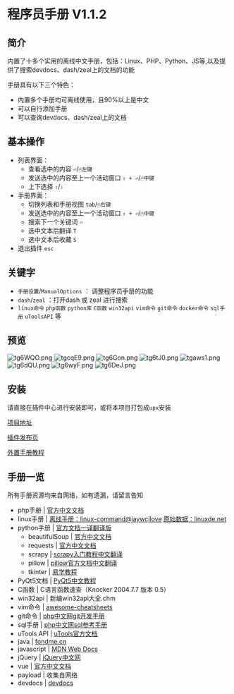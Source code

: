 # 程序员手册 V1.1.2

## 简介

内置了十多个实用的离线中文手册，包括：Linux、PHP、Python、JS等,以及提供了搜索devdocs、dash/zeal上的文档的功能

手册具有以下三个特色：

- 内置多个手册均可离线使用，且90%以上是中文
- 可以自行添加手册
- 可以查询devdocs、dash/zeal上的文档

## 基本操作

- 列表界面：
  - 查看选中的内容 `⏎`/`🖱左键`
  - 发送选中的内容至上一个活动窗口 `⇪ + ⏎`/`🖱中键`
  - 上下选择 `⇧`/`⇩`
- 手册界面：
  - 切换列表和手册视图 `tab`/`🖱右键`
  - 发送选中的内容至上一个活动窗口 `⇪ + ⏎`/`🖱中键`
  - 搜索下一个关键词 `⏎`
  - 选中文本后翻译 `T`
  - 选中文本后收藏 `S`
- 退出插件 `esc`

## 关键字

 - `手册设置`/`ManualOptions` ： 调整程序员手册的功能
 - `dash`/`zeal` ：打开dash 或 zeal 进行搜索
 - `linux命令` `php函数` `python库` `C函数` `win32api` `vim命令` `git命令` `docker命令` `sql手册` `uToolsAPI` 等

## 预览

![tg6WQO.png](https://s1.ax1x.com/2020/06/07/tg6WQO.png)
![tgcqE9.png](https://s1.ax1x.com/2020/06/07/tgcqE9.png)
![tg6Gon.png](https://s1.ax1x.com/2020/06/07/tg6Gon.png)
![tg6tJ0.png](https://s1.ax1x.com/2020/06/07/tg6tJ0.png)
![tgaws1.png](https://s1.ax1x.com/2020/06/07/tgaws1.png)
![tg6dQU.png](https://s1.ax1x.com/2020/06/07/tg6dQU.png)
![tg6wyF.png](https://s1.ax1x.com/2020/06/07/tg6wyF.png)
![tg6DeJ.png](https://s1.ax1x.com/2020/06/07/tg6DeJ.png)

## 安装

请直接在插件中心进行安装即可，或将本项目打包成`upx`安装

[项目地址](https://github.com/fofolee/uTools-Manuals)

[插件发布页](https://yuanliao.info/d/356)

[外置手册教程](https://yuanliao.info/d/356/27)


## 手册一览

所有手册资源均来自网络，如有遗漏，请留言告知

- php手册   | [官方中文文档](https://www.php.net/download-docs.php)       
- linux手册 | [离线手册：linux-command@jaywcjlove](https://github.com/jaywcjlove/linux-command)  [原始数据：linuxde.net](http://man.linuxde.net/) 
- python手册 | [官方文档一译翻译版](https://yiyibooks.cn/xx/python_352/library/index.html)
  - beautifulSoup | [官方中文文档](https://www.crummy.com/software/BeautifulSoup/bs4/doc/index.zh.html)
  - requests | [官方中文文档](https://2.python-requests.org//zh_CN/latest/user/quickstart.html)
  - scrapy | [scrapy入门教程中文翻译](https://github.com/marchtea/scrapy_doc_chs)
  - pillow | [pillow官方文档中文翻译](https://pillow-cn.readthedocs.io/zh_CN/latest/)
  - tkinter | [易学教程](https://www.e-learn.cn/content/python/1101684)
- PyQt5文档 | [PyQt5中文教程](https://github.com/maicss/PyQt5-Chinese-tutorial)
- C函数 | C语言函数速查（Knocker 2004.7.7 版本 0.5）
- win32api | 新编win32api大全.chm
- vim命令 | [awesome-cheatsheets](https://github.com/skywind3000/awesome-cheatsheets/blob/master/editors/vim.txt) 
- git命令 | [php中文网git开发手册](http://www.php.cn/manual/view/34942.html) 
- sql手册 | [php中文网sql参考手册](http://www.php.cn/manual/view/21301.html) 
- uTools API | [uTools官方文档](https://u.tools/docs/developer/api.html) 
- java | [fondme.cn](https://blog.fondme.cn/apidoc/jdk-1.8-google/) 
- javascript | [MDN Web Docs](https://developer.mozilla.org/zh-CN/docs/Web/JavaScript/Index) 
- jQuery | [jQuery中文网](https://www.jquery123.com/) 
- vue | [官方中文文档](https://cn.vuejs.org/v2/api/) 
- payload | 收集自网络
- devdocs | [devdocs](https://devdocs.io/)

